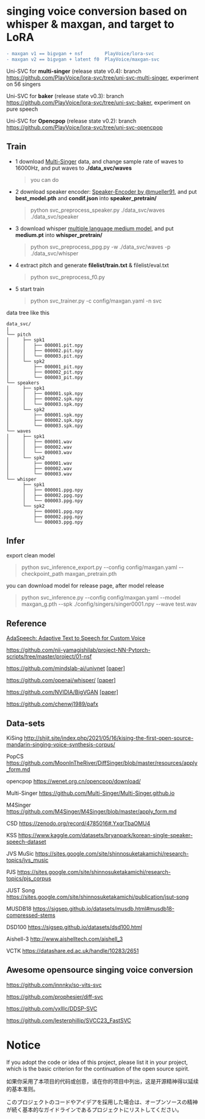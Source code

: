 # singing voice conversion based on whisper & maxgan, and target to LoRA

```diff
- maxgan v1 == bigvgan + nsf        PlayVoice/lora-svc
- maxgan v2 == bigvgan + latent f0  PlayVoice/maxgan-svc
```


Uni-SVC for **multi-singer** (release state v0.4): branch https://github.com/PlayVoice/lora-svc/tree/uni-svc-multi-singer, experiment on 56 singers

Uni-SVC for **baker** (release state v0.3): branch https://github.com/PlayVoice/lora-svc/tree/uni-svc-baker, experiment on pure speech

Uni-SVC for **Opencpop** (release state v0.2): branch https://github.com/PlayVoice/lora-svc/tree/uni-svc-opencpop


## Train

- 1 download [Multi-Singer](https://github.com/Multi-Singer/Multi-Singer.github.io) data, and change sample rate of waves to 16000Hz, and put waves to **./data_svc/waves**
    > you can do

- 2 download speaker encoder: [Speaker-Encoder by @mueller91](https://drive.google.com/drive/folders/15oeBYf6Qn1edONkVLXe82MzdIi3O_9m3), and put **best_model.pth** and **condif.json** into **speaker_pretrain/**

    > python svc_preprocess_speaker.py ./data_svc/waves ./data_svc/speaker

- 3 download whisper [multiple language medium model](https://openaipublic.azureedge.net/main/whisper/models/345ae4da62f9b3d59415adc60127b97c714f32e89e936602e85993674d08dcb1/medium.pt), and put **medium.pt** into **whisper_pretrain/**

    > python svc_preprocess_ppg.py -w ./data_svc/waves -p ./data_svc/whisper

- 4 extract pitch and generate **filelist/train.txt** & filelist/eval.txt

    > python svc_preprocess_f0.py

- 5 start train

    > python svc_trainer.py -c config/maxgan.yaml -n svc

data tree like this

    data_svc/
    |
    └── pitch
    │     ├── spk1
    │     │   ├── 000001.pit.npy
    │     │   ├── 000002.pit.npy
    │     │   └── 000003.pit.npy
    │     └── spk2
    │         ├── 000001_pit.npy
    │         ├── 000002_pit.npy
    │         └── 000003_pit.npy
    └── speakers
    │     ├── spk1
    │     │   ├── 000001.spk.npy
    │     │   ├── 000002.spk.npy
    │     │   └── 000003.spk.npy
    │     └── spk2
    │         ├── 000001.spk.npy
    │         ├── 000002.spk.npy
    │         └── 000003.spk.npy 
    └── waves
    │     ├── spk1
    │     │   ├── 000001.wav
    │     │   ├── 000002.wav
    │     │   └── 000003.wav
    │     └── spk2
    │         ├── 000001.wav
    │         ├── 000002.wav
    │         └── 000003.wav
    └── whisper
          ├── spk1
          │   ├── 000001.ppg.npy
          │   ├── 000002.ppg.npy
          │   └── 000003.ppg.npy
          └── spk2
              ├── 000001.ppg.npy
              ├── 000002.ppg.npy
              └── 000003.ppg.npy

## Infer
export clean model

> python svc_inference_export.py --config config/maxgan.yaml --checkpoint_path maxgan_pretrain.pth

you can download model for release page, after model release

> python svc_inference.py --config config/maxgan.yaml --model maxgan_g.pth --spk ./config/singers/singer0001.npy --wave test.wav

## Reference
[AdaSpeech: Adaptive Text to Speech for Custom Voice](https://arxiv.org/pdf/2103.00993.pdf)

https://github.com/nii-yamagishilab/project-NN-Pytorch-scripts/tree/master/project/01-nsf

https://github.com/mindslab-ai/univnet [[paper]](https://arxiv.org/abs/2106.07889)

https://github.com/openai/whisper/ [[paper]](https://arxiv.org/abs/2212.04356)

https://github.com/NVIDIA/BigVGAN [[paper]](https://arxiv.org/abs/2206.04658)

https://github.com/chenwj1989/pafx

## Data-sets

KiSing      http://shijt.site/index.php/2021/05/16/kising-the-first-open-source-mandarin-singing-voice-synthesis-corpus/

PopCS 		  https://github.com/MoonInTheRiver/DiffSinger/blob/master/resources/apply_form.md

opencpop 	  https://wenet.org.cn/opencpop/download/

Multi-Singer 	https://github.com/Multi-Singer/Multi-Singer.github.io

M4Singer	  https://github.com/M4Singer/M4Singer/blob/master/apply_form.md

CSD 		    https://zenodo.org/record/4785016#.YxqrTbaOMU4

KSS		      https://www.kaggle.com/datasets/bryanpark/korean-single-speaker-speech-dataset

JVS MuSic	  https://sites.google.com/site/shinnosuketakamichi/research-topics/jvs_music

PJS		      https://sites.google.com/site/shinnosuketakamichi/research-topics/pjs_corpus

JUST Song	  https://sites.google.com/site/shinnosuketakamichi/publication/jsut-song


MUSDB18		  https://sigsep.github.io/datasets/musdb.html#musdb18-compressed-stems

DSD100 		  https://sigsep.github.io/datasets/dsd100.html


Aishell-3 	http://www.aishelltech.com/aishell_3

VCTK 		    https://datashare.ed.ac.uk/handle/10283/2651

## Awesome opensource singing voice conversion

https://github.com/innnky/so-vits-svc

https://github.com/prophesier/diff-svc

https://github.com/yxlllc/DDSP-SVC

https://github.com/lesterphillip/SVCC23_FastSVC

# Notice
If you adopt the code or idea of this project, please list it in your project, which is the basic criterion for the continuation of the open source spirit.

如果你采用了本项目的代码或创意，请在你的项目中列出，这是开源精神得以延续的基本准则。

このプロジェクトのコードやアイデアを採用した場合は、オープンソースの精神が続く基本的なガイドラインであるプロジェクトにリストしてください。
